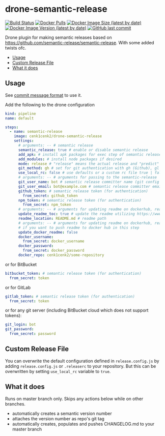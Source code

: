 # drone-semantic-release

[![Build Status](https://drone.kilic.dev/api/badges/cenk1cenk2/drone-semantic-release/status.svg)](https://drone.kilic.dev/cenk1cenk2/drone-semantic-release)
[![Docker Pulls](https://img.shields.io/docker/pulls/cenk1cenk2/drone-semantic-release)](https://hub.docker.com/repository/docker/cenk1cenk2/drone-semantic-release)
[![Docker Image Size (latest by date)](https://img.shields.io/docker/image-size/cenk1cenk2/drone-semantic-release)](https://hub.docker.com/repository/docker/cenk1cenk2/drone-semantic-release)
[![Docker Image Version (latest by date)](https://img.shields.io/docker/v/cenk1cenk2/drone-semantic-release)](https://hub.docker.com/repository/docker/cenk1cenk2/drone-semantic-release)
[![GitHub last commit](https://img.shields.io/github/last-commit/cenk1cenk2/drone-semantic-release)](https://github.com/cenk1cenk2/drone-semantic-release)

Drone plugin for making semantic releases based on https://github.com/semantic-release/semantic-release. With some added twists ofc.

<!-- toc -->

- [Usage](#usage)
- [Custom Release File](#custom-release-file)
- [What it does](#what-it-does)

<!-- tocstop -->

## Usage

See [commit message format](https://github.com/semantic-release/semantic-release#commit-message-format) to use it.

Add the following to the drone configuration

```yml
kind: pipeline
name: default

steps:
  - name: semantic-release
    image: cenk1cenk2/drone-semantic-release
    settings:
      # arguments: -- # semantic release
      semantic_release: true # enable or disable semantic release
      add_apk: # install apk packages for exec step of semantic release
      add_modules: # install node packages if desired
      mode: release # "release" means the actual release and "predict" means to generate the version in dry run to use it e.g. before build
      git_method: gh # set for git authentication with gh (Github), gl (GitLab), bb (BitBucket), cr (Credentials)
      use_local_rc: false # use defaults or a custom rc file true | false
      # arguments: -- # arguments for passing to the semantic-release
      git_user_name: bot # semantic release committer name (git config user.name)
      git_user_email: bot@example.com # semantic release committer email (git config user.email)
      github_token: # semantic release token (for authentication)
        from_secret: github_token
      npm_token: # semantic release token (for authentication)
        from_secret: npm_token
      # arguments: -- # arguments for updating readme on dockerhub, readme_location is set from up
      update_readme_toc: true # update the readme utilizing https://www.npmjs.com/package/markdown-toc
      readme_location: README.md # readme path
      # arguments: -- # arguments for updating readme on dockerhub, readme_location is set from up
      # if you want to push readme to docker hub in this step
      update_docker_readme: false
      docker_username:
        from_secret: docker_username
      docker_password:
        from_secret: docker_password
      docker_repo: cenk1cenk2/some-repository
```

or for BitBucket

```yml
bitbucket_token: # semantic release token (for authentication)
  from_secret: token
```

or for GitLab

```yml
gitlab_token: # semantic release token (for authentication)
  from_secret: token
```

or for any git server (including BitBucket cloud which does not support tokens):

```yml
git_login: bot
git_password:
  from_secret: password
```

## Custom Release File

You can overwrite the default configuration defined in `release.config.js` by adding `release.config.js` or `.releaserc` to your repository. But this can be overwritten by setting `use_local_rc` variable to `true`.

## What it does

Runs on master branch only. Skips any actions below while on other branches.

- automatically creates a semantic version number
- attaches the version number as repo's git tag
- automatically creates, populates and pushes CHANGELOG.md to your master branch
